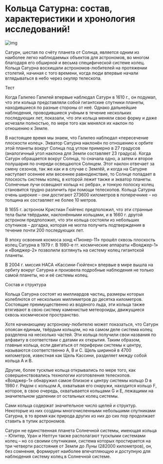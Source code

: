 # Кольца Сатурна: состав, характеристики и хронология исследований!

![img](https://i.gifer.com/QPb.gif)

Сатурн, шестая по счёту планета от Солнца, является одним из наиболее легко наблюдаемых объектов для астрономов, во многом благодаря его обширной и весьма специфической системе колец. Кольца Сатурна восхищали астрономов-любителей на протяжении столетий, начиная с того времени, когда люди впервые начали вглядываться в небо через окуляр телескопа.

Тест 

Когда Галилео Галилей впервые наблюдал Сатурн в 1610 г., он подумал, что эти кольца представляли собой гигантские спутники планеты, находившиеся по разные стороны от неё. Однако дальнейшие наблюдения, проводившиеся учёным в течение нескольких последующих лет, показали, что эти кольца меняли свою форму и даже исчезали полностью, по мере того как менялся их наклон по отношению к Земле.

В настоящее время мы знаем, что Галилео наблюдал «пересечение плоскости колец». Экватор Сатурна наклонён по отношению к орбите этой планеты вокруг Солнца под углом примерно в 27 градусов (аналогичный угол наклона для Земли составляет 23 градуса). Когда Сатурн обращается вокруг Солнца, то сначала одно, а затем и второе полушария по очереди освещаются Солнцем. Этот наклон отвечает за смену сезонов, так же как и в случае с Землёй, и когда на Сатурне наступает осеннее или весеннее равноденствие, то Солнце попадает в плоскость системы колец, в которой лежит также и экватор планеты. Солнечные лучи освещают кольца «с ребра», и тонкую полоску колец становится трудно различить при помощи телескопов. Кольца Сатурна очень широкие – они достигают 273600 километров в поперечнике – но толщина их составляет не более 10 метров.

В 1655 г. астроном Кристиан Гюйгенс предположил, что эти странные тела были твёрдыми, наклонёнными кольцами, и в 1660 г. другой астроном предположил, что эти кольца состояли из небольших спутников – догадка, которая не могла получить подтверждения в течение почти 200 последующих лет.

В эпоху освоения космоса зонд «Пионер-11» прошёл сквозь плоскость колец Сатурна в 1979 г. В 1980-е гг. космические аппараты «Вояджер-1» и «Вояджер-2» позволили взглянуть на систему колец гигантской планеты.

В 2004 г. миссия НАСА «Кассини-Гюйгенс» впервые в мире вышла на орбиту вокруг Сатурна и произвела подробные наблюдения не только самой планеты, но и её системы колец.

Состав и структура

Кольца Сатурна состоят из миллиардов частиц, размеры которых колеблются от нескольких миллиметров до десятка километров. Состоящие преимущественно из водяного льда, эти кольца также втягивают в свою систему каменистые метеороиды, движущиеся сквозь космическое пространство.

Хотя начинающему астроному-любителю может показаться, что Сатурн опоясан единым, твёрдым кольцом, но на самом деле система колец разделена на несколько частей. Эти кольца получили свои названия по алфавиту в соответствии с датами их открытия. Таким образом, главные кольца, если двигаться от периферии системы к центру, называются соответственно A, B и С. Щель шириной в 4700 километров, известная как Щель Кассини, разделяет между собой кольца A и B.

Другие, более тусклые кольца открывались по мере того, как совершенствовались технологии изготовления телескопов. «Вояджер-1» обнаружил самое близкое к центру системы кольцо D в 1980 г. Рядом с кольцом А, охватывая его снаружи, находится кольцо F, которое, в свою очередь, охватывается кольцами G и E, лежащими на значительном удалении от остальных колец системы.

Сами кольца содержат значительное число щелей и структур. Некоторые из них созданы многочисленными небольшими спутниками Сатурна, в то время как природа других из них до сих пор продолжает ставить в тупик астрономов.

Сатурн не единственная планета Солнечной системы, имеющая кольца – Юпитер, Уран и Нептун также располагают тусклыми системами колец – но со своими спутниками, система которых простирается на три четверти расстояния от Земли до Луны (282000 километров), он, без сомнения, формирует наиболее впечатляющую и доступную для наблюдения систему колец в Солнечной системе.